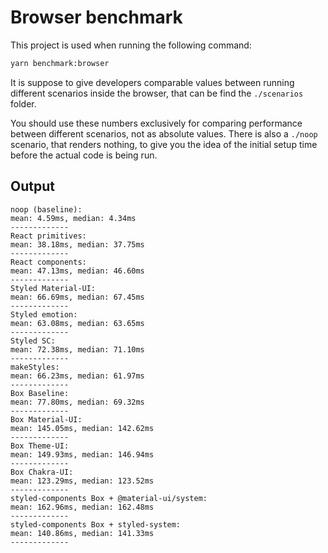 # Browser benchmark

This project is used when running the following command:

```sh
yarn benchmark:browser
```

It is suppose to give developers comparable values between running different scenarios inside the browser, that can be find the `./scenarios` folder.

You should use these numbers exclusively for comparing performance between different scenarios, not as absolute values. There is also a `./noop` scenario, that renders nothing, to give you the idea of the initial setup time before the actual code is being run.

## Output

```
noop (baseline):
mean: 4.59ms, median: 4.34ms
-------------
React primitives:
mean: 38.18ms, median: 37.75ms
-------------
React components:
mean: 47.13ms, median: 46.60ms
-------------
Styled Material-UI:
mean: 66.69ms, median: 67.45ms
-------------
Styled emotion:
mean: 63.08ms, median: 63.65ms
-------------
Styled SC:
mean: 72.38ms, median: 71.10ms
-------------
makeStyles:
mean: 66.23ms, median: 61.97ms
-------------
Box Baseline:
mean: 77.80ms, median: 69.32ms
-------------
Box Material-UI:
mean: 145.05ms, median: 142.62ms
-------------
Box Theme-UI:
mean: 149.93ms, median: 146.94ms
-------------
Box Chakra-UI:
mean: 123.29ms, median: 123.52ms
-------------
styled-components Box + @material-ui/system:
mean: 162.96ms, median: 162.48ms
-------------
styled-components Box + styled-system:
mean: 140.86ms, median: 141.33ms
-------------
```
